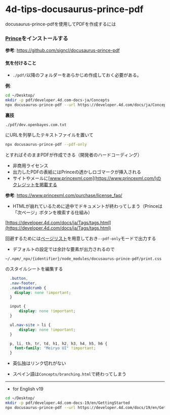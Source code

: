 # 4d-tips-docusaurus-prince-pdf
docusaurus-prince-pdfを使用してPDFを作成するには

### [Prince](https://www.princexml.com/download/)をインストールする

**参考**: https://github.com/signcl/docusaurus-prince-pdf

#### 気を付けること

* `./pdf/`以降のフォルダーをあらかじめ作成しておく必要がある。

**例**:

```sh
cd ~/Desktop/
mkdir -p pdf/developer.4d.com-docs-ja/Concepts
npx docusaurus-prince-pdf --url https://developer.4d.com/docs/ja/Concepts/error-handling.html --selector 'div.docs-prevnext > a.docs-next' --output doc.pdf
```

**裏技**

```
./pdf/dev.openbayes.com.txt
```

にURLを列挙したテキストファイルを置いて

```sh
npx docusaurus-prince-pdf --pdf-only 
```

とすればそのままPDFが作成できる（開発者のハードコーディング）

* 非商用ライセンス
* 出力したPDFの表紙にはPrinceの透かしロゴマークが挿入される
* サイトやメールに[www.princexml.com](https://www.princexml.com/)のクレジットを掲載する

**参考**: https://www.princexml.com/purchase/license_faq/

* HTMLが崩れているために途中でドキュメントが終わってしまう（Princeは「次ページ」ボタンを検索する仕組み）

[https://developer.4d.com/docs/ja/Tags/tags.html](https://developer.4d.com/docs/ja/Tags/tags.html)

回避するためには[ページリスト](/dev.openbayes.com.txt)を用意しておき`--pdf-only`モードで出力する

* デフォルトの設定では余計な要素が出力されるので

```
~/.npm/_npx/{identifier}/node_modules/docusaurus-prince-pdf/print.css
```

のスタイルシートを編集する

```css
  .button,
  .nav-footer,
  .navBreadcrumb {
    display: none !important;
  }

  input {
      display: none !important;
  }

  ul.nav-site > li {
      display: none !important;
  }

  p, li, th, tr, td, h1, h2, h3, h4, h5, h6 {
    font-family: "Meiryo UI" !important;
  }
```

* 英仏独はリンク切れがない

* スペイン語は`Concepts/branching.html`で終わってしまう

---

* for English v19


```sh
cd ~/Desktop/
mkdir -p pdf/developer.4d.com-docs-19/en/GettingStarted
npx docusaurus-prince-pdf --url https://developer.4d.com/docs/19/en/GettingStarted/installation.html --selector 'div.docs-prevnext > a.docs-next' --output doc.pdf
```
